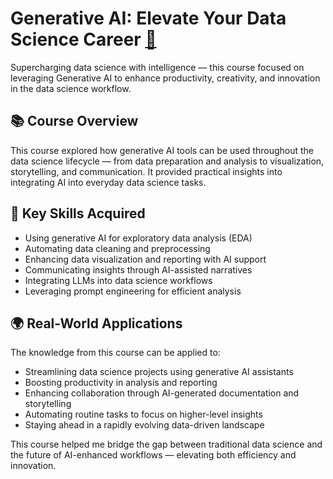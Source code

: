 # Generative AI: Elevate Your Data Science Career [🔗](https://coursera.org/share/53bbaa494811f1d3a0b18bbd1b6a5323)

Supercharging data science with intelligence — this course focused on leveraging Generative AI to enhance productivity, creativity, and innovation in the data science workflow.

## 📚 Course Overview

This course explored how generative AI tools can be used throughout the data science lifecycle — from data preparation and analysis to visualization, storytelling, and communication. It provided practical insights into integrating AI into everyday data science tasks.

## 🧠 Key Skills Acquired

- Using generative AI for exploratory data analysis (EDA)  
- Automating data cleaning and preprocessing  
- Enhancing data visualization and reporting with AI support  
- Communicating insights through AI-assisted narratives  
- Integrating LLMs into data science workflows  
- Leveraging prompt engineering for efficient analysis

## 🌍 Real-World Applications

The knowledge from this course can be applied to:

- Streamlining data science projects using generative AI assistants  
- Boosting productivity in analysis and reporting  
- Enhancing collaboration through AI-generated documentation and storytelling  
- Automating routine tasks to focus on higher-level insights  
- Staying ahead in a rapidly evolving data-driven landscape

This course helped me bridge the gap between traditional data science and the future of AI-enhanced workflows — elevating both efficiency and innovation.